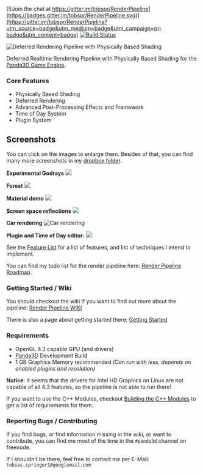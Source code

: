 [![Join the chat at https://gitter.im/tobspr/RenderPipeline](https://badges.gitter.im/tobspr/RenderPipeline.svg)](https://gitter.im/tobspr/RenderPipeline?utm_source=badge&utm_medium=badge&utm_campaign=pr-badge&utm_content=badge) 
[![Build Status](https://travis-ci.org/tobspr/RenderPipeline.svg?branch=master)](https://travis-ci.org/tobspr/RenderPipeline)
<!-- # Render Pipeline -->

<img src="http://i.imgur.com/PO4OK4a.png" alt="Deferred Rendering Pipeline with Physically Based Shading" />

Deferred Realtime Rendering Pipeline with Physically Based Shading for the <a href="http://github.com/panda3d/panda3d">Panda3D Game Engine</a>.

### Core Features

- Physically Based Shading
- Deferred Rendering
- Advanced Post-Processing Effects and Framework
- Time of Day System
- Plugin System

## Screenshots

You can click on the images to enlarge them. Besides of that, you can find many more screenshots in my <a href="https://www.dropbox.com/sh/dq4wu3g9jwjqnht/AAABSOPnglDHZYsG5HXR-mhWa" target="_blank">dropbox folder</a>.

**Experimental Godrays**
<img src="http://i.imgur.com/1KUNYZ1.png" />

**Forest**
<img src="http://i.imgur.com/fD88ZMU.png" />

**Material demo**
<img src="http://i.imgur.com/M5YtvYR.png" />

**Screen space reflections**
<img src="http://i.imgur.com/oOwLXAK.png" />

**Car rendering**
<img src="http://i.imgur.com/hFD4qjV.png" alt="Car rendering" />

**Plugin and Time of Day editor:**
<img src="http://i.imgur.com/a8VpiHS.png" />


See the <a target="_blank" href="https://github.com/tobspr/RenderPipeline/wiki/Features">Feature List</a>
for a list of features, and list of techniques I intend to implement.

You can find my todo list for the render pipeline here: <a href="https://trello.com/b/Li2JQi0q/render-pipeline" target="_blank">Render Pipeline Roadmap</a>.

### Getting Started / Wiki

You should checkout the wiki if you want to find out more about the pipeline:
<a target="_blank" href="https://github.com/tobspr/RenderPipeline/wiki">Render Pipeline WIKI</a>

There is also a page about getting started there: <a target="_blank" href="https://github.com/tobspr/RenderPipeline/wiki/Getting%20Started">Getting Started</a>

### Requirements

- OpenGL 4.3 capable GPU (and drivers)
- <a target="_blank" href="https://github.com/panda3d/panda3d">Panda3D</a> Development Build
- 1 GB Graphics Memory recommended *(Can run with less, depends on enabled plugins and resolution)*

**Notice**: It seems that the drivers for Intel HD Graphics on Linux are not
capable of all 4.3 features, so the pipeline is not able to run there!

If you want to use the C++ Modules, checkout <a href="https://github.com/tobspr/RenderPipeline/wiki/Building%20the%20CPP%20Modules" target="_blank">
Building the C++ Modules</a> to get a list of requirements for them.

### Reporting Bugs / Contributing

If you find bugs, or find information missing in the wiki, or want to contribute,
you can find me most of the time in the `#panda3d` channel on freenode.

If I shouldn't be there, feel free to contact me per E-Mail: `tobias.springer1@googlemail.com`

